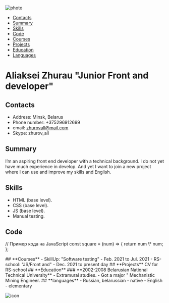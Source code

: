 ﻿![photo](Aspose.Words.498bf5ff-d3c0-49d7-8404-b29f3778392b.001.png)

- [Contacts](#contacts)
- [Summary](#summary)
- [Skills](#skills)
- [Code](#code)
- [Courses](#courses)
- [Projects](#projects)
- [Education](#education)
- [Languages](#languages)
# **Aliaksei Zhurau "Junior Front and developer"**
## **Contacts**
- Address: Minsk, Belarus
- Phone number: +375296912699
- email: zhurovall@mail.com
- Skype: zhurov\_all
## **Summary**
I’m an aspiring front end developer with a technical background. I do not yet have much experience in develop. And yet I want to join a new project where I can use and improve my skills and English.
## **Skills**
- HTML (base level).
- CSS (base level).
- JS (base level). 
- Manual testing.
## **Code**
<p>// Пример кода на JavaScript const square = (num) => { return num \* num; };</p> 
## **Courses**
- SkillUp: "Software testing" - Feb. 2021 to Jul. 2021
- RS-school: "JS/Front and" - Dec. 2021 to present day
## **Projects**
CV for RS-school
## **Education**
### **2002-2008 Belarusian National Technical University**
- Extramural studies.
- Got a major " Mechanistic Mining Engineer.
## **languages**
- Russian, belarussian - native
- English - еlementary

[](https://github.com/AliakseiZhurov)

![icon](Aspose.Words.498bf5ff-d3c0-49d7-8404-b29f3778392b.002.png)[](https://github.com/AliakseiZhurov)[](https://github.com/AliakseiZhurov)
